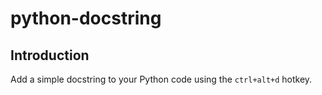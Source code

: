 # python-docstring

## Introduction

Add a simple docstring to your Python code using the `ctrl+alt+d` hotkey.
